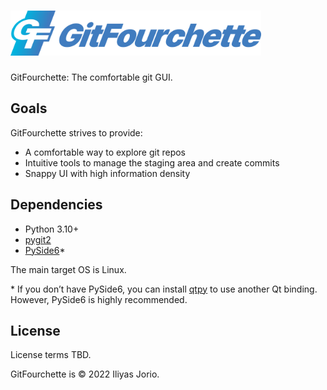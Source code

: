 # <img src="gitfourchette/assets/gitfourchette-banner.png" alt="GitFourchette" height=72>

GitFourchette: The comfortable git GUI.

## Goals

GitFourchette strives to provide:
- A comfortable way to explore git repos
- Intuitive tools to manage the staging area and create commits 
- Snappy UI with high information density 

## Dependencies

- Python 3.10+
- [pygit2](https://pypi.org/project/pygit2)
- [PySide6](https://pypi.org/project/PySide6)\*

The main target OS is Linux. 

\* If you don’t have PySide6, you can install [qtpy](https://pypi.org/project/QtPy) to use another Qt binding.
However, PySide6 is highly recommended.

## License

License terms TBD.

GitFourchette is © 2022 Iliyas Jorio.
